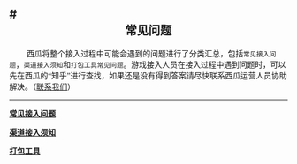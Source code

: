#<center><b><font face='微软雅黑' >常见问题</font></b></br></center>
----

&nbsp;&nbsp;&nbsp;&nbsp;&nbsp;&nbsp;&nbsp;&nbsp;<font face="微软雅黑">西瓜将整个接入过程中可能会遇到的问题进行了分类汇总，包括`常见接入问题`，`渠道接入须知`和`打包工具常见问题`。游戏接入人员在接入过程中遇到问题时，可以先在西瓜的“知乎”进行查找，如果还是没有得到答案请尽快联系西瓜运营人员协助解决。（<a href="mailto:FULEI1@kingsoft.com">联系我们</a>）</font>

---

<b>[常见接入问题](./android客户端.md)</b>


<b>[渠道接入须知](./Note.md)</b>


<b>[打包工具](./Note11.md)</b>

